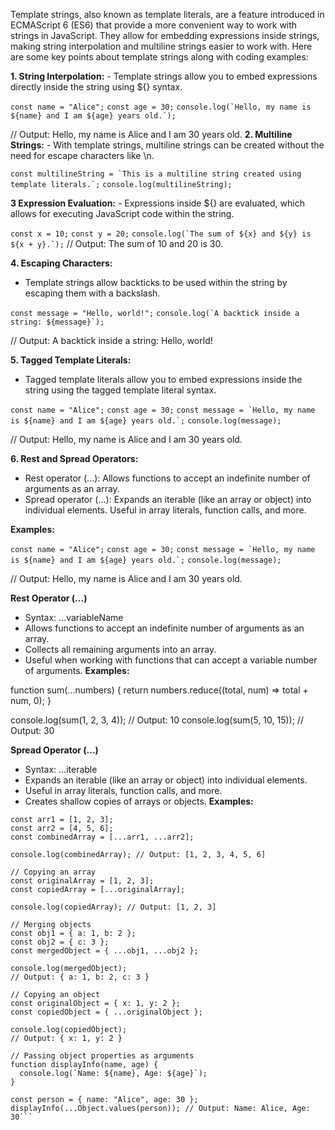 Template strings, also known as template literals, are a feature introduced in ECMAScript 6 (ES6) that provide a more convenient way to work with strings in JavaScript. They allow for embedding expressions inside strings, making string interpolation and multiline strings easier to work with. Here are some key points about template strings along with coding examples:

**1. String Interpolation:** - Template strings allow you to embed expressions directly inside the string using ${} syntax.

```const name = "Alice";```
```const age = 30;```
```console.log(`Hello, my name is ${name} and I am ${age} years old.`);```

// Output: Hello, my name is Alice and I am 30 years old.
**2. Multiline Strings:** - With template strings, multiline strings can be created without the need for escape characters like \n.

```const multilineString = `This is a multiline
string created using
template literals.`;```
```console.log(multilineString);```

<!-- Output: This is a multiline
string created using
template literals. -->

**3 Expression Evaluation:** - Expressions inside ${} are evaluated, which allows for executing JavaScript code within the string.

```const x = 10;```
```const y = 20;```
```console.log(`The sum of ${x} and ${y} is ${x + y}.`);```
// Output: The sum of 10 and 20 is 30.

**4. Escaping Characters:**
- Template strings allow backticks to be used within the string by escaping them with a backslash.

```const message = "Hello, world!";```
```console.log(`A backtick inside a string: ${message}`);```

// Output: A backtick inside a string: Hello, world!



**5. Tagged Template Literals:**
- Tagged template literals allow you to embed expressions inside the string using the tagged template literal syntax.

```const name = "Alice";```
```const age = 30;```
```const message = `Hello, my name is ${name} and I am ${age} years old.`;```
```console.log(message);```

// Output: Hello, my name is Alice and I am 30 years old.

**6. Rest and Spread Operators:**
- Rest operator (...): Allows functions to accept an indefinite number of arguments as an array.
- Spread operator (...): Expands an iterable (like an array or object) into individual elements. Useful in array literals, function calls, and more.

**Examples:**

```const name = "Alice";```
```const age = 30;```
```const message = `Hello, my name is ${name} and I am ${age} years old.`;```
```console.log(message);```

// Output: Hello, my name is Alice and I am 30 years old.


**Rest Operator (...)**

+ Syntax: ...variableName
+ Allows functions to accept an indefinite number of arguments as an array.
+ Collects all remaining arguments into an array.
+ Useful when working with functions that can accept a variable number of arguments.
**Examples:**

function sum(...numbers) {
  return numbers.reduce((total, num) => total + num, 0);
}

console.log(sum(1, 2, 3, 4)); // Output: 10
console.log(sum(5, 10, 15));   // Output: 30

**Spread Operator (...)**

+ Syntax: ...iterable
+ Expands an iterable (like an array or object) into individual elements.
+ Useful in array literals, function calls, and more.
+ Creates shallow copies of arrays or objects.
**Examples:**

```// Combining arrays
const arr1 = [1, 2, 3];
const arr2 = [4, 5, 6];
const combinedArray = [...arr1, ...arr2];

console.log(combinedArray); // Output: [1, 2, 3, 4, 5, 6]

// Copying an array
const originalArray = [1, 2, 3];
const copiedArray = [...originalArray];

console.log(copiedArray); // Output: [1, 2, 3]

// Merging objects
const obj1 = { a: 1, b: 2 };
const obj2 = { c: 3 };
const mergedObject = { ...obj1, ...obj2 };

console.log(mergedObject);
// Output: { a: 1, b: 2, c: 3 }

// Copying an object
const originalObject = { x: 1, y: 2 };
const copiedObject = { ...originalObject };

console.log(copiedObject);
// Output: { x: 1, y: 2 }

// Passing object properties as arguments
function displayInfo(name, age) {
  console.log(`Name: ${name}, Age: ${age}`);
}

const person = { name: "Alice", age: 30 };
displayInfo(...Object.values(person)); // Output: Name: Alice, Age: 30```